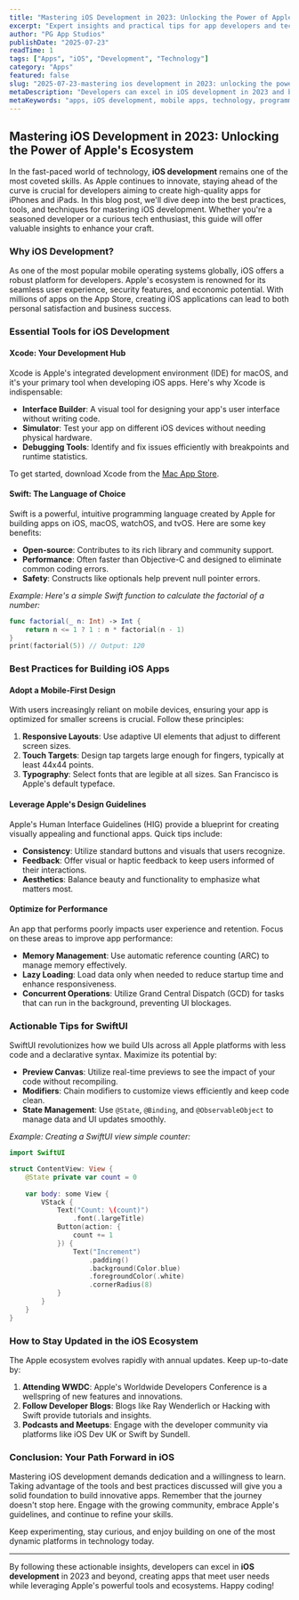 ```yaml
---
title: "Mastering iOS Development in 2023: Unlocking the Power of Apple's Ecosystem"
excerpt: "Expert insights and practical tips for app developers and tech enthusiasts"
author: "PG App Studios"
publishDate: "2025-07-23"
readTime: 1
tags: ["Apps", "iOS", "Development", "Technology"]
category: "Apps"
featured: false
slug: "2025-07-23-mastering ios development in 2023: unlocking the power of apple's ecosystem"
metaDescription: "Developers can excel in iOS development in 2023 and beyond, creating innovative apps with Apple's tools...."
metaKeywords: "apps, iOS development, mobile apps, technology, programming"
---
```

## Mastering iOS Development in 2023: Unlocking the Power of Apple's Ecosystem

In the fast-paced world of technology, **iOS development** remains one of the most coveted skills. As Apple continues to innovate, staying ahead of the curve is crucial for developers aiming to create high-quality apps for iPhones and iPads. In this blog post, we'll dive deep into the best practices, tools, and techniques for mastering iOS development. Whether you're a seasoned developer or a curious tech enthusiast, this guide will offer valuable insights to enhance your craft.

### Why iOS Development?

As one of the most popular mobile operating systems globally, iOS offers a robust platform for developers. Apple's ecosystem is renowned for its seamless user experience, security features, and economic potential. With millions of apps on the App Store, creating iOS applications can lead to both personal satisfaction and business success.

### Essential Tools for iOS Development

#### Xcode: Your Development Hub

Xcode is Apple's integrated development environment (IDE) for macOS, and it's your primary tool when developing iOS apps. Here's why Xcode is indispensable:

- **Interface Builder**: A visual tool for designing your app's user interface without writing code.
- **Simulator**: Test your app on different iOS devices without needing physical hardware.
- **Debugging Tools**: Identify and fix issues efficiently with breakpoints and runtime statistics.

To get started, download Xcode from the [Mac App Store](https://apps.apple.com/us/app/xcode/id497799835?mt=12).

#### Swift: The Language of Choice

Swift is a powerful, intuitive programming language created by Apple for building apps on iOS, macOS, watchOS, and tvOS. Here are some key benefits:

- **Open-source**: Contributes to its rich library and community support.
- **Performance**: Often faster than Objective-C and designed to eliminate common coding errors.
- **Safety**: Constructs like optionals help prevent null pointer errors.

_Example: Here's a simple Swift function to calculate the factorial of a number:_

```swift
func factorial(_ n: Int) -> Int {
    return n <= 1 ? 1 : n * factorial(n - 1)
}
print(factorial(5)) // Output: 120
```

### Best Practices for Building iOS Apps

#### Adopt a Mobile-First Design

With users increasingly reliant on mobile devices, ensuring your app is optimized for smaller screens is crucial. Follow these principles:

1. **Responsive Layouts**: Use adaptive UI elements that adjust to different screen sizes.
2. **Touch Targets**: Design tap targets large enough for fingers, typically at least 44x44 points.
3. **Typography**: Select fonts that are legible at all sizes. San Francisco is Apple's default typeface.

#### Leverage Apple's Design Guidelines

Apple's Human Interface Guidelines (HIG) provide a blueprint for creating visually appealing and functional apps. Quick tips include:

- **Consistency**: Utilize standard buttons and visuals that users recognize.
- **Feedback**: Offer visual or haptic feedback to keep users informed of their interactions.
- **Aesthetics**: Balance beauty and functionality to emphasize what matters most.

#### Optimize for Performance

An app that performs poorly impacts user experience and retention. Focus on these areas to improve app performance:

- **Memory Management**: Use automatic reference counting (ARC) to manage memory effectively.
- **Lazy Loading**: Load data only when needed to reduce startup time and enhance responsiveness.
- **Concurrent Operations**: Utilize Grand Central Dispatch (GCD) for tasks that can run in the background, preventing UI blockages.

### Actionable Tips for SwiftUI

SwiftUI revolutionizes how we build UIs across all Apple platforms with less code and a declarative syntax. Maximize its potential by:

- **Preview Canvas**: Utilize real-time previews to see the impact of your code without recompiling.
- **Modifiers**: Chain modifiers to customize views efficiently and keep code clean.
- **State Management**: Use `@State`, `@Binding`, and `@ObservableObject` to manage data and UI updates smoothly.

_Example: Creating a SwiftUI view simple counter:_

```swift
import SwiftUI

struct ContentView: View {
    @State private var count = 0
    
    var body: some View {
        VStack {
            Text("Count: \(count)")
                .font(.largeTitle)
            Button(action: {
                count += 1
            }) {
                Text("Increment")
                    .padding()
                    .background(Color.blue)
                    .foregroundColor(.white)
                    .cornerRadius(8)
            }
        }
    }
}
```

### How to Stay Updated in the iOS Ecosystem

The Apple ecosystem evolves rapidly with annual updates. Keep up-to-date by:

1. **Attending WWDC**: Apple's Worldwide Developers Conference is a wellspring of new features and innovations.
2. **Follow Developer Blogs**: Blogs like Ray Wenderlich or Hacking with Swift provide tutorials and insights.
3. **Podcasts and Meetups**: Engage with the developer community via platforms like iOS Dev UK or Swift by Sundell.

### Conclusion: Your Path Forward in iOS

Mastering iOS development demands dedication and a willingness to learn. Taking advantage of the tools and best practices discussed will give you a solid foundation to build innovative apps. Remember that the journey doesn't stop here. Engage with the growing community, embrace Apple's guidelines, and continue to refine your skills.

Keep experimenting, stay curious, and enjoy building on one of the most dynamic platforms in technology today.

---

By following these actionable insights, developers can excel in **iOS development** in 2023 and beyond, creating apps that meet user needs while leveraging Apple's powerful tools and ecosystems. Happy coding!